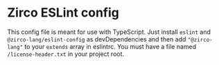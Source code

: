 # Zirco ESLint config

This config file is meant for use with TypeScript. Just install `eslint` and `@zirco-lang/eslint-config` as devDependencies and then add `"@zirco-lang"` to your `extends` array in eslintrc. You must have a file named `/license-header.txt` in your project root.
